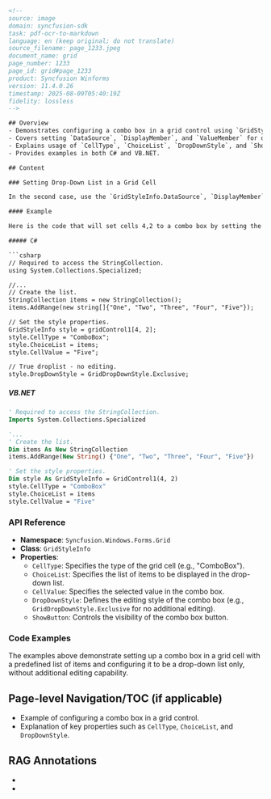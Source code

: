 ```html
<!-- 
source: image
domain: syncfusion-sdk
task: pdf-ocr-to-markdown
language: en (keep original; do not translate)
source_filename: page_1233.jpeg
document_name: grid
page_number: 1233
page_id: grid#page_1233
product: Syncfusion Winforms
version: 11.4.0.26
timestamp: 2025-08-09T05:40:19Z
fidelity: lossless
-->

## Overview
- Demonstrates configuring a combo box in a grid control using `GridStyleInfo` properties.
- Covers setting `DataSource`, `DisplayMember`, and `ValueMember` for data binding.
- Explains usage of `CellType`, `ChoiceList`, `DropDownStyle`, and `ShowButton` properties for editing behavior.
- Provides examples in both C# and VB.NET.

## Content

### Setting Drop-Down List in a Grid Cell

In the second case, use the `GridStyleInfo.DataSource`, `DisplayMember`, and `ValueMember` properties to set the data source for the drop-down list. In addition to setting the `CellType`, `ChoiceList`, data source, `DisplayMember`, and `ValueMember`, the `DropDownStyle` property of the `GridStyleInfo` controls the editing behavior of the combo box cell. You can also use the `GridStyleInfo.ShowButton` property to control when the combo box button is visible.

#### Example

Here is the code that will set cells 4,2 to a combo box by setting the items in the combo box through the styles `ChoiceList` property.

##### C#

```csharp
// Required to access the StringCollection.
using System.Collections.Specialized;

//... 
// Create the list.
StringCollection items = new StringCollection();
items.AddRange(new string[]{"One", "Two", "Three", "Four", "Five"});

// Set the style properties.
GridStyleInfo style = gridControl1[4, 2];
style.CellType = "ComboBox";
style.ChoiceList = items;
style.CellValue = "Five";

// True droplist - no editing.
style.DropDownStyle = GridDropDownStyle.Exclusive;
```

##### VB.NET

```vb
' Required to access the StringCollection.
Imports System.Collections.Specialized

'... 
' Create the list.
Dim items As New StringCollection
items.AddRange(New String() {"One", "Two", "Three", "Four", "Five"})

' Set the style properties.
Dim style As GridStyleInfo = GridControl1(4, 2)
style.CellType = "ComboBox"
style.ChoiceList = items
style.CellValue = "Five"
```

### API Reference

- **Namespace**: `Syncfusion.Windows.Forms.Grid`
- **Class**: `GridStyleInfo`
- **Properties**:
  - `CellType`: Specifies the type of the grid cell (e.g., "ComboBox").
  - `ChoiceList`: Specifies the list of items to be displayed in the drop-down list.
  - `CellValue`: Specifies the selected value in the combo box.
  - `DropDownStyle`: Defines the editing style of the combo box (e.g., `GridDropDownStyle.Exclusive` for no additional editing).
  - `ShowButton`: Controls the visibility of the combo box button.

### Code Examples

The examples above demonstrate setting up a combo box in a grid cell with a predefined list of items and configuring it to be a drop-down list only, without additional editing capability.

## Page-level Navigation/TOC (if applicable)
- Example of configuring a combo box in a grid control.
- Explanation of key properties such as `CellType`, `ChoiceList`, and `DropDownStyle`.

## RAG Annotations
- <!-- tags: grid, controls, data-binding, cell-type, combo-box, list, choice-list, windows-forms, syncfusion-sdk, syncfusion-winforms -->
- <!-- keywords: GridStyleInfo, DataSource, DisplayMember, ValueMember, CellType, ChoiceList, DropDownStyle, ShowButton, combo-box, grid-control, windows-forms, data-binding -->
```

